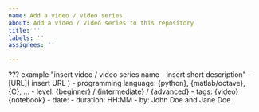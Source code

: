 ```yaml
---
name: Add a video / video series
about: Add a video / video series to this repository
title: ''
labels: ''
assignees: ''

---
```


??? example "insert video / video series name - insert short description"
    -   [URL]( insert URL )
    -   programming language: {python}, {matlab/octave}, {C}, ...
    -   level: {beginner} / {intermediate} / {advanced}
    -   tags: {video} {notebook}
    -   date:
    -   duration: HH:MM
    -   by: John Doe and Jane Doe
